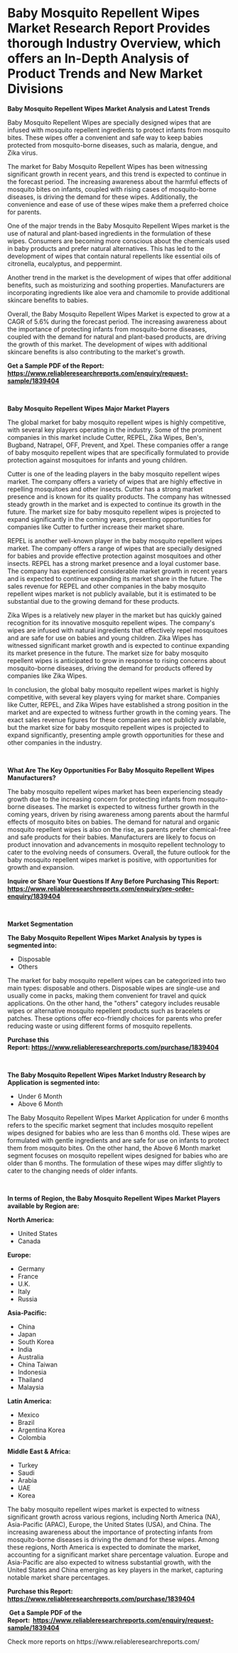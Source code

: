 <p><h1>Baby Mosquito Repellent Wipes Market Research Report Provides thorough Industry Overview, which offers an In-Depth Analysis of Product Trends and New Market Divisions</h1></p><p><strong>Baby Mosquito Repellent Wipes Market Analysis and Latest Trends</strong></p>
<p><p>Baby Mosquito Repellent Wipes are specially designed wipes that are infused with mosquito repellent ingredients to protect infants from mosquito bites. These wipes offer a convenient and safe way to keep babies protected from mosquito-borne diseases, such as malaria, dengue, and Zika virus.</p><p>The market for Baby Mosquito Repellent Wipes has been witnessing significant growth in recent years, and this trend is expected to continue in the forecast period. The increasing awareness about the harmful effects of mosquito bites on infants, coupled with rising cases of mosquito-borne diseases, is driving the demand for these wipes. Additionally, the convenience and ease of use of these wipes make them a preferred choice for parents.</p><p>One of the major trends in the Baby Mosquito Repellent Wipes market is the use of natural and plant-based ingredients in the formulation of these wipes. Consumers are becoming more conscious about the chemicals used in baby products and prefer natural alternatives. This has led to the development of wipes that contain natural repellents like essential oils of citronella, eucalyptus, and peppermint.</p><p>Another trend in the market is the development of wipes that offer additional benefits, such as moisturizing and soothing properties. Manufacturers are incorporating ingredients like aloe vera and chamomile to provide additional skincare benefits to babies.</p><p>Overall, the Baby Mosquito Repellent Wipes Market is expected to grow at a CAGR of 5.6% during the forecast period. The increasing awareness about the importance of protecting infants from mosquito-borne diseases, coupled with the demand for natural and plant-based products, are driving the growth of this market. The development of wipes with additional skincare benefits is also contributing to the market's growth.</p></p>
<p><strong>Get a Sample PDF of the Report:&nbsp; <a href="https://www.reliableresearchreports.com/enquiry/request-sample/1839404">https://www.reliableresearchreports.com/enquiry/request-sample/1839404</a></strong></p>
<p>&nbsp;</p>
<p><strong>Baby Mosquito Repellent Wipes Major Market Players</strong></p>
<p><p>The global market for baby mosquito repellent wipes is highly competitive, with several key players operating in the industry. Some of the prominent companies in this market include Cutter, REPEL, Zika Wipes, Ben's, Bugband, Natrapel, OFF, Prevent, and Xpel. These companies offer a range of baby mosquito repellent wipes that are specifically formulated to provide protection against mosquitoes for infants and young children.</p><p>Cutter is one of the leading players in the baby mosquito repellent wipes market. The company offers a variety of wipes that are highly effective in repelling mosquitoes and other insects. Cutter has a strong market presence and is known for its quality products. The company has witnessed steady growth in the market and is expected to continue its growth in the future. The market size for baby mosquito repellent wipes is projected to expand significantly in the coming years, presenting opportunities for companies like Cutter to further increase their market share.</p><p>REPEL is another well-known player in the baby mosquito repellent wipes market. The company offers a range of wipes that are specially designed for babies and provide effective protection against mosquitoes and other insects. REPEL has a strong market presence and a loyal customer base. The company has experienced considerable market growth in recent years and is expected to continue expanding its market share in the future. The sales revenue for REPEL and other companies in the baby mosquito repellent wipes market is not publicly available, but it is estimated to be substantial due to the growing demand for these products.</p><p>Zika Wipes is a relatively new player in the market but has quickly gained recognition for its innovative mosquito repellent wipes. The company's wipes are infused with natural ingredients that effectively repel mosquitoes and are safe for use on babies and young children. Zika Wipes has witnessed significant market growth and is expected to continue expanding its market presence in the future. The market size for baby mosquito repellent wipes is anticipated to grow in response to rising concerns about mosquito-borne diseases, driving the demand for products offered by companies like Zika Wipes.</p><p>In conclusion, the global baby mosquito repellent wipes market is highly competitive, with several key players vying for market share. Companies like Cutter, REPEL, and Zika Wipes have established a strong position in the market and are expected to witness further growth in the coming years. The exact sales revenue figures for these companies are not publicly available, but the market size for baby mosquito repellent wipes is projected to expand significantly, presenting ample growth opportunities for these and other companies in the industry.</p></p>
<p>&nbsp;</p>
<p><strong>What Are The Key Opportunities For Baby Mosquito Repellent Wipes Manufacturers?</strong></p>
<p><p>The baby mosquito repellent wipes market has been experiencing steady growth due to the increasing concern for protecting infants from mosquito-borne diseases. The market is expected to witness further growth in the coming years, driven by rising awareness among parents about the harmful effects of mosquito bites on babies. The demand for natural and organic mosquito repellent wipes is also on the rise, as parents prefer chemical-free and safe products for their babies. Manufacturers are likely to focus on product innovation and advancements in mosquito repellent technology to cater to the evolving needs of consumers. Overall, the future outlook for the baby mosquito repellent wipes market is positive, with opportunities for growth and expansion.</p></p>
<p><strong>Inquire or Share Your Questions If Any Before Purchasing This Report: <a href="https://www.reliableresearchreports.com/enquiry/pre-order-enquiry/1839404">https://www.reliableresearchreports.com/enquiry/pre-order-enquiry/1839404</a></strong></p>
<p>&nbsp;</p>
<p><strong>Market Segmentation</strong></p>
<p><strong>The Baby Mosquito Repellent Wipes Market Analysis by types is segmented into:</strong></p>
<p><ul><li>Disposable</li><li>Others</li></ul></p>
<p><p>The market for baby mosquito repellent wipes can be categorized into two main types: disposable and others. Disposable wipes are single-use and usually come in packs, making them convenient for travel and quick applications. On the other hand, the "others" category includes reusable wipes or alternative mosquito repellent products such as bracelets or patches. These options offer eco-friendly choices for parents who prefer reducing waste or using different forms of mosquito repellents.</p></p>
<p><strong>Purchase this Report:&nbsp;<a href="https://www.reliableresearchreports.com/purchase/1839404">https://www.reliableresearchreports.com/purchase/1839404</a></strong></p>
<p>&nbsp;</p>
<p><strong>The Baby Mosquito Repellent Wipes Market Industry Research by Application is segmented into:</strong></p>
<p><ul><li>Under 6 Month</li><li>Above 6 Month</li></ul></p>
<p><p>The Baby Mosquito Repellent Wipes Market Application for under 6 months refers to the specific market segment that includes mosquito repellent wipes designed for babies who are less than 6 months old. These wipes are formulated with gentle ingredients and are safe for use on infants to protect them from mosquito bites. On the other hand, the Above 6 Month market segment focuses on mosquito repellent wipes designed for babies who are older than 6 months. The formulation of these wipes may differ slightly to cater to the changing needs of older infants.</p></p>
<p>&nbsp;</p>
<p><strong>In terms of Region, the Baby Mosquito Repellent Wipes Market Players available by Region are:</strong></p>
<p>
    <p> <strong> North America: </strong>
        <ul>
            <li>United States</li>
            <li>Canada</li>
        </ul>
        </p> 
    <p> <strong> Europe: </strong>
        <ul>
            <li>Germany</li>
            <li>France</li>
            <li>U.K.</li>
            <li>Italy</li>
            <li>Russia</li>
        </ul>
        </p> 
    <p> <strong> Asia-Pacific: </strong>
        <ul>
            <li>China</li>
            <li>Japan</li>
            <li>South Korea</li>
            <li>India</li>
            <li>Australia</li>
            <li>China Taiwan</li>
            <li>Indonesia</li>
            <li>Thailand</li>
            <li>Malaysia</li>
        </ul>
        </p> 
    <p> <strong> Latin America: </strong>
        <ul>
            <li>Mexico</li>
            <li>Brazil</li>
            <li>Argentina Korea</li>
            <li>Colombia</li>
        </ul>
        </p> 
    <p> <strong> Middle East & Africa: </strong>
        <ul>
            <li>Turkey</li>
            <li>Saudi</li>
            <li>Arabia</li>
            <li>UAE</li>
            <li>Korea</li>
        </ul>
    </p>
    </p>
<p><p>The baby mosquito repellent wipes market is expected to witness significant growth across various regions, including North America (NA), Asia-Pacific (APAC), Europe, the United States (USA), and China. The increasing awareness about the importance of protecting infants from mosquito-borne diseases is driving the demand for these wipes. Among these regions, North America is expected to dominate the market, accounting for a significant market share percentage valuation. Europe and Asia-Pacific are also expected to witness substantial growth, with the United States and China emerging as key players in the market, capturing notable market share percentages.</p></p>
<p><strong>Purchase this Report: <a href="https://www.reliableresearchreports.com/purchase/1839404">https://www.reliableresearchreports.com/purchase/1839404</a></strong></p>
<p>&nbsp;<strong>Get a Sample PDF of the Report:&nbsp;&nbsp;<a href="https://www.reliableresearchreports.com/enquiry/request-sample/1839404">https://www.reliableresearchreports.com/enquiry/request-sample/1839404</a></strong></p>
<p><strong></strong></p>
<p>Check more reports on https://www.reliableresearchreports.com/</p>